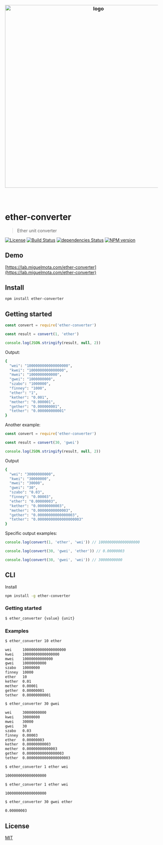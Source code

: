 <h3 align="center">
  <br />
  <img src="https://user-images.githubusercontent.com/168240/51433598-a4171800-1c02-11e9-95c2-b19588f497e3.png" alt="logo" width="600" />
  <br />
  <br />
  <br />
</h3>

# ether-converter

> Ether unit converter

[![License](http://img.shields.io/badge/license-MIT-blue.svg)](https://raw.githubusercontent.com/miguelmota/ether-converter/master/LICENSE) [![Build Status](https://travis-ci.org/miguelmota/ether-converter.svg?branch=master)](https://travis-ci.org/miguelmota/ether-converter) [![dependencies Status](https://david-dm.org/miguelmota/ether-converter/status.svg)](https://david-dm.org/miguelmota/ether-converter) [![NPM version](https://badge.fury.io/js/ether-converter.svg)](http://badge.fury.io/js/ether-converter)

## Demo

[https://lab.miguelmota.com/ether-converter](https://lab.miguelmota.com/ether-converter)

## Install

```bash
npm install ether-converter
```

## Getting started

```js
const convert = require('ether-converter')

const result = convert(1, 'ether')

console.log(JSON.stringify(result, null, 2))
```

Output:

```bash
{
  "wei": "1000000000000000000",
  "kwei": "1000000000000000",
  "mwei": "1000000000000",
  "gwei": "1000000000",
  "szabo": "1000000",
  "finney": "1000",
  "ether": "1",
  "kether": "0.001",
  "mether": "0.000001",
  "gether": "0.000000001",
  "tether": "0.000000000001"
}
```

Another example:

```js
const convert = require('ether-converter')

const result = convert(30, 'gwei')

console.log(JSON.stringify(result, null, 2))
```

Output

```bash
{
  "wei": "30000000000",
  "kwei": "30000000",
  "mwei": "30000",
  "gwei": "30",
  "szabo": "0.03",
  "finney": "0.00003",
  "ether": "0.00000003",
  "kether": "0.00000000003",
  "mether": "0.00000000000003",
  "gether": "0.00000000000000003",
  "tether": "0.00000000000000000003"
}
```

Specific output examples:

```js
console.log(convert(1, 'ether', 'wei')) // 1000000000000000000

console.log(convert(30, 'gwei', 'ether')) // 0.00000003

console.log(convert(30, 'gwei', 'wei')) // 30000000000
```

## CLI

Install

```bash
npm install -g ether-converter
```

### Getting started

```bash
$ ether_converter {value} {unit}
```

### Examples

```bash
$ ether_converter 10 ether

wei     10000000000000000000
kwei    10000000000000000
mwei    10000000000000
gwei    10000000000
szabo   10000000
finney  10000
ether   10
kether  0.01
mether  0.00001
gether  0.00000001
tether  0.00000000001
```

```bash
$ ether_converter 30 gwei

wei     30000000000
kwei    30000000
mwei    30000
gwei    30
szabo   0.03
finney  0.00003
ether   0.00000003
kether  0.00000000003
mether  0.00000000000003
gether  0.00000000000000003
tether  0.00000000000000000003
```

```bash
$ ether_converter 1 ether wei

1000000000000000000
```

```bash
$ ether_converter 1 ether wei

1000000000000000000
```

```bash
$ ether_converter 30 gwei ether

0.00000003
```

## License

[MIT](LICENSE)
